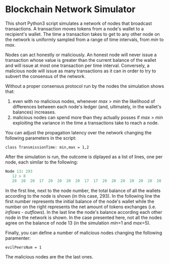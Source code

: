 # Blockchain Network Simulator

This short Python3 script simulates a network of nodes that broadcast transactions. A transaction moves tokens from a node's wallet to a recipient's wallet. The time a transaction takes to get to any other node on the network is uniformly sampled from a range of time intervals, from *min* to *max*.

Nodes can act honestly or maliciously. An honest node will never issue a transaction whose value is greater than the current balance of the wallet and will issue at most one transaction per time interval. Conversely, a malicious node will issue as many transactions as it can in order to try to subvert the consensus of the network.

Without a proper consensus protocol run by the nodes the simulation shows that:

1. even with no malicious nodes, whenever *max* > *min* the likelihood of differences between each node's ledger (and, ultimately, in the wallet's balances) increases.
2. malicious nodes can spend more than they actually posses if *max* > *min* exploiting the variance in the time a transactions take to reach a node.

You can adjust the propagation latency over the network changing the following parameters in the script:

```class TransmissionTime: min,max = 1,2```

After the simulation is run, the outcome is diplayed as a list of lines, one per node, each similar to the following:

```python
Node 13: 293
   12 > 8
   20  20  20  17  20  20  20  20  17  17  20  20  20  20  20  20  20  20  20  20
```

In the first line, next to the node number, the total balance of all the wallets according to the node is shown (in this case, 293). In the following line the first number represents the initial balance of the node's wallet while the number on the right represents the net amount of tokens exchanges (i.e. *inflows* - *outflows*). In the last line the node's balance according each other node in the network is shown. In the case presented here, not all the nodes agree on the balance of node 13 (in the simulation *min*=1 and *max*=5).

Finally, you can define a number of malicious nodes changing the following paramenter:

```evilPeersNum = 1```

The malicious nodes are the the last ones.
